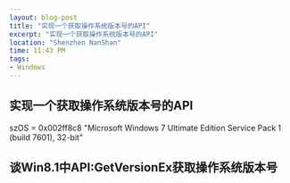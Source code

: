 ```yaml
---
layout: blog-post
title: "实现一个获取操作系统版本号的API"
excerpt: "实现一个获取操作系统版本号的API"
location: "Shenzhen NanShan"
time: 11:43 PM
tags:
- Windows
---
```


## 实现一个获取操作系统版本号的API ##

szOS = 0x002ff8c8 "Microsoft Windows 7 Ultimate Edition Service Pack 1 (build 7601), 32-bit"












## 谈Win8.1中API:GetVersionEx获取操作系统版本号 ##


